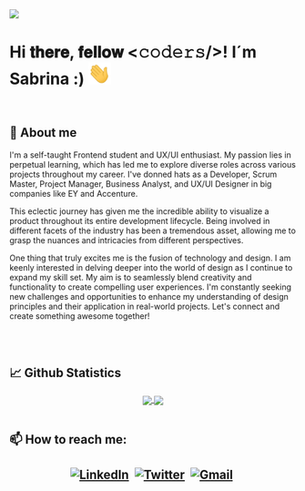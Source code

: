 <!--horizontal divider(gradiant)-->
<img src="https://user-images.githubusercontent.com/73097560/115834477-dbab4500-a447-11eb-908a-139a6edaec5c.gif">

<!--tittle-->
<h1> Hi 𝐭𝐡𝐞𝐫𝐞, 𝐟𝐞𝐥𝐥𝐨𝐰 <𝚌𝚘𝚍𝚎𝚛𝚜/>! I´m Sabrina :)  <img src="https://github.com/ABSphreak/ABSphreak/blob/master/gifs/Hi.gif" width="40px"></h1>

<!--- snake -->
<!--- *<div align="center">
  <img  src="https://github.com/1999AZZAR/1999AZZAR/blob/main/resources/img/grid-snake.svg"
       alt="snake" /></a>
</div>  -->

<!--
**sabrinacabrera/sabrinacabrera** is a ✨ _special_ ✨ repository because its `README.md` (this file) appears on your GitHub profile.

Here are some ideas to get you started:

- 🔭 I’m currently working on ...
- 🌱 I’m currently learning ...
- 🤔 I’m looking for help with ...
- 💬 Ask me about ...
- 📫 How to reach me: ...
- 😄 Pronouns: ...
- ⚡ Fun fact: ...
-->
<br/>
  <h2 align="left">👯 About me </h2>
  <div>
    <p align="left"> 
     I'm a self-taught Frontend student and UX/UI enthusiast. My passion lies in perpetual learning, which has led me to explore diverse roles across various projects throughout my career. 
      I've donned hats as a Developer, Scrum Master, Project Manager, Business Analyst, and UX/UI Designer in big companies like EY and Accenture. 
    </p>
    <p align="left"> 
      This eclectic journey has given me the incredible ability to visualize a product throughout its entire development lifecycle. Being involved in different facets of the industry has been a tremendous asset, 
      allowing me to grasp the nuances and intricacies from  different perspectives. 
    </p>
     <p> 
       One thing that truly excites me is the fusion of technology and design. I am keenly interested in delving deeper into the world of design as I continue to expand my skill set. 
       My aim is to seamlessly blend creativity and functionality to create compelling user experiences.
       I'm constantly seeking new challenges and opportunities to enhance my understanding of design principles and their application in real-world projects. Let's connect and create something awesome together!
    </p>
</div>
  
<br/>
<!--- stats -->
<br/>
  <h2 align="left">📈 Github Statistics </h2>

  
  <div align="center"> 
         <a href="">
          <img align="center" src="https://github-readme-stats-sigma-five.vercel.app/api?username=Bgstatic&show_icons=true&include_all_commits=true&count_private=true&theme=react&line_height=40" />
        </a>
        <a href="">
          <img align="center" src="https://github-readme-stats.vercel.app/api/top-langs/?username=Bgstatic&theme=react&line_height=40&hide=css"/>
        </a>
  </div>
  
<br/>
<!--- conects  -->
<h2 align="left"> 📫 How to reach me: <h2>
<div align="center">  
  <p align="center">
    <a href="https://www.linkedin.com/in/sabrinagcabrera" target="blank"><img src="https://img.shields.io/badge/linkedin-%230077B5.svg?&style=for-the-badge&logo=linkedin&logoColor=white" alt="LinkedIn" /></a>&nbsp;
    <a href="https://twitter.com/sabriscript" target="blank"><img src="https://img.shields.io/badge/Twitter-1DA1F2?style=for-the-badge&logo=twitter&logoColor=white" alt="Twitter" /></a>&nbsp;
    <a href="mailto:sabrinagc7@gmail.com" target="blank"><img src="https://img.shields.io/badge/gmail-%23D14836.svg?&style=for-the-badge&logo=gmail&logoColor=white" alt="Gmail"/></a>&nbsp;
  </p>
</div
